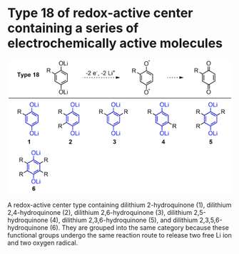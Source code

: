# Type 18 of redox-active center containing a series of electrochemically active molecules
![My Local Image](../Images/Type18.png 'Type 18 of redox-active center containing a series of electrochemically active')

A redox-active center type containing dilithium 2-hydroquinone (1), dilithium 2,4-hydroquinone (2), dilithium 2,6-hydroquinone (3), dilithium 2,5-hydroquinone (4), dilithium 2,3,6-hydroquinone (5), and dilithium 2,3,5,6-hydroquinone (6). They are grouped into the same category because these functional groups undergo the same reaction route to release two free Li ion and two oxygen radical.

